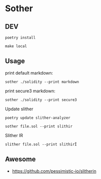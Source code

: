 # Sother

## DEV

```shell
poetry install
```

```shell
make local
```

## Usage

print default markdown:

```shell
sother ./solidity --print markdown
```

print secure3 markdown:

```shell
sother ./solidity --print secure3
```

Update slither

```shell
poetry update slither-analyzer
```

```shell
sother file.sol --print slithir
```

Slither IR

```shell
slither file.sol --print slithirÏ
```

## Awesome

- https://github.com/pessimistic-io/slitherin

